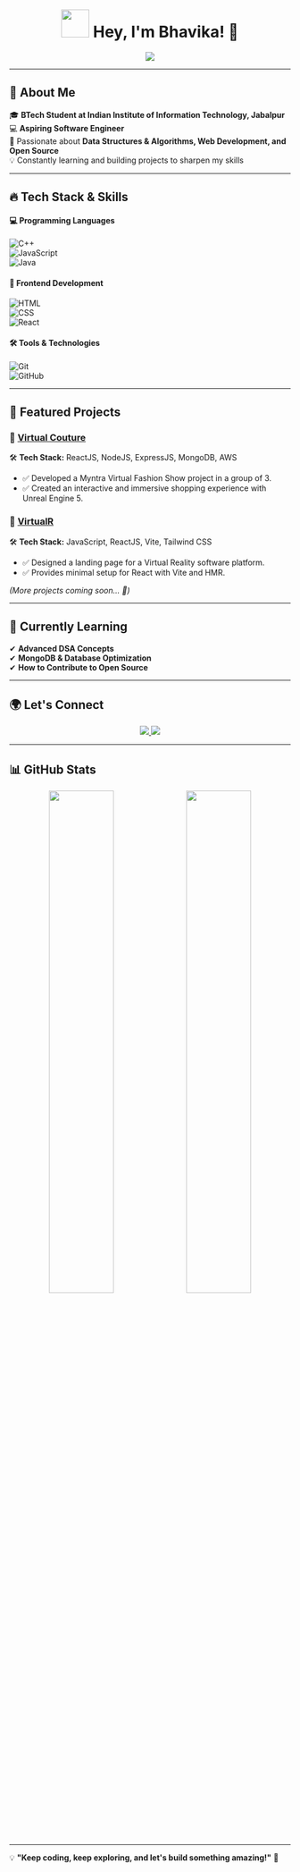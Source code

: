 <h1 align="center">  
  <img src="https://sl.bing.net/kRIw9z38v5U" width="50">  
  Hey, I'm Bhavika! 👋  
</h1>  

<p align="center">  
  <img src="https://readme-typing-svg.herokuapp.com?font=Fira+Code&pause=1000&color=F75C7E&width=435&lines=Aspiring+Software+Developer;Passionate+about+Web+Development+%26+DSA;Open+Source+Enthusiast+%7C+Tech+Explorer" />  
</p>  

---  

## 🚀 About Me

🎓 **BTech Student at Indian Institute of Information Technology, Jabalpur**  
💻 **Aspiring Software Engineer**  
🌱 Passionate about **Data Structures & Algorithms, Web Development, and Open Source**  
💡 Constantly learning and building projects to sharpen my skills  

---  

## 🔥 Tech Stack & Skills  

#### 💻 Programming Languages  
![C++](https://img.shields.io/badge/-C++-00599C?style=flat-square&logo=c%2B%2B&logoColor=white)  
![JavaScript](https://img.shields.io/badge/-JavaScript-F7DF1E?style=flat-square&logo=javascript&logoColor=black)  
![Java](https://img.shields.io/badge/-Java-007396?style=flat-square&logo=java&logoColor=white)  

#### 🎨 Frontend Development  
![HTML](https://img.shields.io/badge/-HTML-E34F26?style=flat-square&logo=html5&logoColor=white)  
![CSS](https://img.shields.io/badge/-CSS-1572B6?style=flat-square&logo=css3&logoColor=white)  
![React](https://img.shields.io/badge/-React-61DAFB?style=flat-square&logo=react&logoColor=black)  

#### 🛠 Tools & Technologies  
![Git](https://img.shields.io/badge/-Git-F05032?style=flat-square&logo=git&logoColor=white)  
![GitHub](https://img.shields.io/badge/-GitHub-181717?style=flat-square&logo=github&logoColor=white)  

---  

## 📂 Featured Projects  

### 🚀 **[Virtual Couture](https://github.com/Jasmine5220/fashion-show-prototype.git)**  
🛠 **Tech Stack:** ReactJS, NodeJS, ExpressJS, MongoDB, AWS  
- ✅ Developed a Myntra Virtual Fashion Show project in a group of 3.  
- ✅ Created an interactive and immersive shopping experience with Unreal Engine 5.  

### 🌟 **[VirtualR](https://github.com/Bhavika42/Virtual-Reality.git)**  
🛠 **Tech Stack:** JavaScript, ReactJS, Vite, Tailwind CSS  
- ✅ Designed a landing page for a Virtual Reality software platform.  
- ✅ Provides minimal setup for React with Vite and HMR.  

_(More projects coming soon... 🚀)_  

---  

## 🌱 Currently Learning  

✔ **Advanced DSA Concepts**  
✔ **MongoDB & Database Optimization**  
✔ **How to Contribute to Open Source**  

---  

## 🌍 Let's Connect  

<p align="center">  
  <a href="https://www.linkedin.com/in/bhavika-sehgal24/">  
    <img src="https://img.shields.io/badge/-LinkedIn-0A66C2?style=for-the-badge&logo=Linkedin&logoColor=white">  
  </a>  
  <a href="mailto:bhavikasehgal2@gmail.com">  
    <img src="https://img.shields.io/badge/-Email-red?style=for-the-badge&logo=gmail&logoColor=white">  
  </a>  
</p>  

---  

## 📊 GitHub Stats  

<p align="center">  
  <img src="https://github-readme-stats.vercel.app/api?username=Bhavika42&show_icons=true&theme=tokyonight" width="48%">  
  <img src="https://github-readme-streak-stats.herokuapp.com/?user=Bhavika42&theme=tokyonight" width="48%">  
</p>  

---  

💡 **"Keep coding, keep exploring, and let's build something amazing!"** 🚀  
